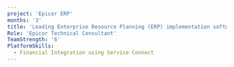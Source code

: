 ```yaml
---
project: 'Epicor ERP'
months: '3'
title: 'Leading Enterprise Resource Planning (ERP) implementation software systems specialist in South Africa'
Role: 'Epicor Technical Consultant'
TeamStrength: '6'
PlatformSkills:
  - Financial Integration using Service Connect
---
```


